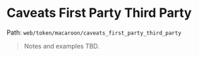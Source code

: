 # Caveats First Party Third Party

Path: `web/token/macaroon/caveats_first_party_third_party`

> Notes and examples TBD.
